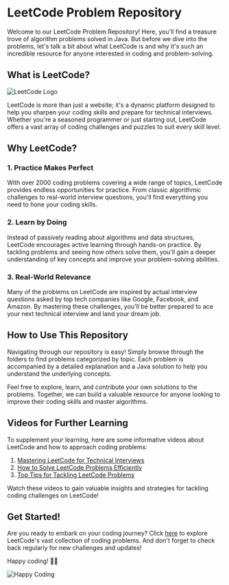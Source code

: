 # LeetCode Problem Repository

Welcome to our LeetCode Problem Repository! Here, you'll find a treasure trove of algorithm problems solved in Java. But before we dive into the problems, let's talk a bit about what LeetCode is and why it's such an incredible resource for anyone interested in coding and problem-solving.

## What is LeetCode?

![LeetCode Logo](https://upload.wikimedia.org/wikipedia/commons/1/19/LeetCode_logo_black.png)

LeetCode is more than just a website; it's a dynamic platform designed to help you sharpen your coding skills and prepare for technical interviews. Whether you're a seasoned programmer or just starting out, LeetCode offers a vast array of coding challenges and puzzles to suit every skill level.

## Why LeetCode?

### 1. Practice Makes Perfect
With over 2000 coding problems covering a wide range of topics, LeetCode provides endless opportunities for practice. From classic algorithmic challenges to real-world interview questions, you'll find everything you need to hone your coding skills.

### 2. Learn by Doing
Instead of passively reading about algorithms and data structures, LeetCode encourages active learning through hands-on practice. By tackling problems and seeing how others solve them, you'll gain a deeper understanding of key concepts and improve your problem-solving abilities.

### 3. Real-World Relevance
Many of the problems on LeetCode are inspired by actual interview questions asked by top tech companies like Google, Facebook, and Amazon. By mastering these challenges, you'll be better prepared to ace your next technical interview and land your dream job.

## How to Use This Repository

Navigating through our repository is easy! Simply browse through the folders to find problems categorized by topic. Each problem is accompanied by a detailed explanation and a Java solution to help you understand the underlying concepts.

Feel free to explore, learn, and contribute your own solutions to the problems. Together, we can build a valuable resource for anyone looking to improve their coding skills and master algorithms.

## Videos for Further Learning

To supplement your learning, here are some informative videos about LeetCode and how to approach coding problems:

1. [Mastering LeetCode for Technical Interviews](https://www.youtube.com/watch?v=7lue9X7l8pw)
2. [How to Solve LeetCode Problems Efficiently](https://www.youtube.com/watch?v=7HgsS8bRvjo)
3. [Top Tips for Tackling LeetCode Problems](https://www.youtube.com/watch?v=9WVs2epINvU)

Watch these videos to gain valuable insights and strategies for tackling coding challenges on LeetCode!

## Get Started!

Are you ready to embark on your coding journey? Click [here](https://leetcode.com/problemset/all/) to explore LeetCode's vast collection of coding problems. And don't forget to check back regularly for new challenges and updates!

Happy coding! 🚀🧠

![Happy Coding](https://media.giphy.com/media/l41lVz3zVxvBu5izG/giphy.gif)


